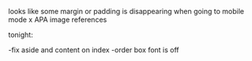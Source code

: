 looks like some margin or padding is disappearing when going to mobile mode x
APA image references

tonight:

-fix aside and content on index
-order box font is off
